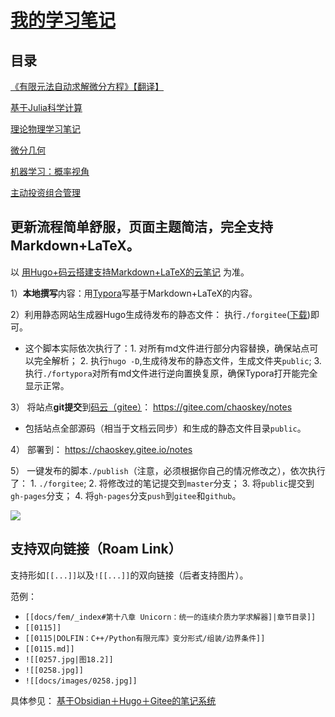 # [我的学习笔记](https://chaoskey.gitee.io/notes/)

## 目录

[《有限元法自动求解微分方程》【翻译】](https://chaoskey.gitee.io/notes/docs/fem/)

[基于Julia科学计算](https://chaoskey.gitee.io/notes/docs/julia/)

[理论物理学习笔记](https://chaoskey.gitee.io/notes/docs/theophy/)

[微分几何](https://chaoskey.gitee.io/notes/docs/diffgeo)

[机器学习：概率视角](https://chaoskey.gitee.io/notes/docs/mlapp)

[主动投资组合管理](https://chaoskey.gitee.io/notes/docs/apm)

## 更新流程简单舒服，页面主题简洁，完全支持Markdown+LaTeX。

以 [用Hugo+码云搭建支持Markdown+LaTeX的云笔记](https://chaoskey.gitee.io/notes/posts/0000/) 为准。

1）**本地撰写**内容：用[Typora](https://www.typora.io/)写基于Markdown+LaTeX的内容。

2）利用静态网站生成器Hugo生成待发布的静态文件： 执行`./forgitee`([下载](https://gitee.com/chaoskey/notes/raw/master/forgitee))即可。

- 这个脚本实际依次执行了：1. 对所有md文件进行部分内容替换，确保站点可以完全解析； 2. 执行`hugo -D`,生成待发布的静态文件，生成文件夹`public`;  3. 执行`./fortypora`对所有md文件进行逆向置换复原，确保Typora打开能完全显示正常。

3） 将站点**git提交**到[码云（gitee）](https://gitee.com)： https://gitee.com/chaoskey/notes 

- 包括站点全部源码（相当于文档云同步）和生成的静态文件目录`public`。

4） 部署到： https://chaoskey.gitee.io/notes

5） 一键发布的脚本`./publish`（注意，必须根据你自己的情况修改之），依次执行了： 1.  `./forgitee`;  2.  将修改过的笔记提交到`master`分支； 3. 将`public`提交到`gh-pages`分支；  4. 将`gh-pages`分支`push`到`gitee`和`github`。

![](https://chaoskey.gitee.io/notes/images/0103.jpg)

## 支持双向链接（Roam Link）

支持形如```[[...]]```以及```![[...]]```的双向链接（后者支持图片）。

范例：

- ```[[docs/fem/_index#第十八章 Unicorn：统一的连续介质力学求解器]|章节目录]]```
- ```[[0115]]```
- ```[[0115|DOLFIN：C++/Python有限元库》变分形式/组装/边界条件]]```
- ```[[0115.md]]```
- ```![[0257.jpg|图18.2]]```
- ```![[0258.jpg]]```
- ```![[docs/images/0258.jpg]]```

具体参见： [基于Obsidian＋Hugo＋Gitee的笔记系统](https://chaoskey.gitee.io/notes/posts/%E5%9F%BA%E4%BA%8EObsidianHugoGitee%E7%9A%84%E7%AC%94%E8%AE%B0%E7%B3%BB%E7%BB%9F/)



